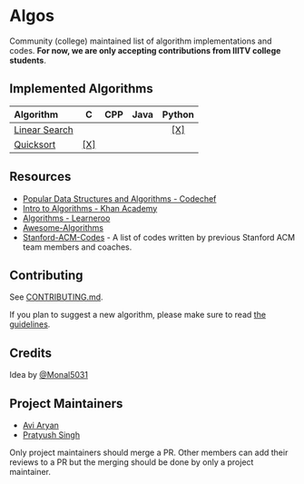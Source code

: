 # Algos

Community (college) maintained list of algorithm implementations and codes. 
**For now, we are only accepting contributions from IIITV college students**.


## Implemented Algorithms

| Algorithm | C | CPP | Java | Python |
|:--------------|:----------------:|:----------------:|:----------------:|:-----------------:|
| [Linear Search](https://en.wikipedia.org/wiki/Linear_search) | | | | [\[X\]](linear_search/linear_search.py) |
| [Quicksort](https://en.wikipedia.org/wiki/Quicksort) | [\[X\]](quicksort/quicksort.c) | | | |


## Resources

* [Popular Data Structures and Algorithms - Codechef](https://discuss.codechef.com/questions/48877/data-structures-and-algorithms)
* [Intro to Algorithms - Khan Academy](https://www.khanacademy.org/computing/computer-science/algorithms)
* [Algorithms - Learneroo](https://www.learneroo.com/subjects/8)
* [Awesome-Algorithms](https://github.com/tayllan/awesome-algorithms)
* [Stanford-ACM-Codes](https://github.com/jaehyunp/stanfordacm) - A list of codes written by previous Stanford ACM team members and coaches.


## Contributing

See [CONTRIBUTING.md](CONTRIBUTING.md).

If you plan to suggest a new algorithm, please make sure to read [the guidelines](CONTRIBUTING.md#sa).


## Credits

Idea by [@Monal5031](https://github.com/Monal5031)


## Project Maintainers

* [Avi Aryan](https://github.com/aviaryan)
* [Pratyush Singh](https://github.com/singhpratyush)

Only project maintainers should merge a PR. Other members can add their reviews to a PR but the merging should be done by only a project maintainer.
